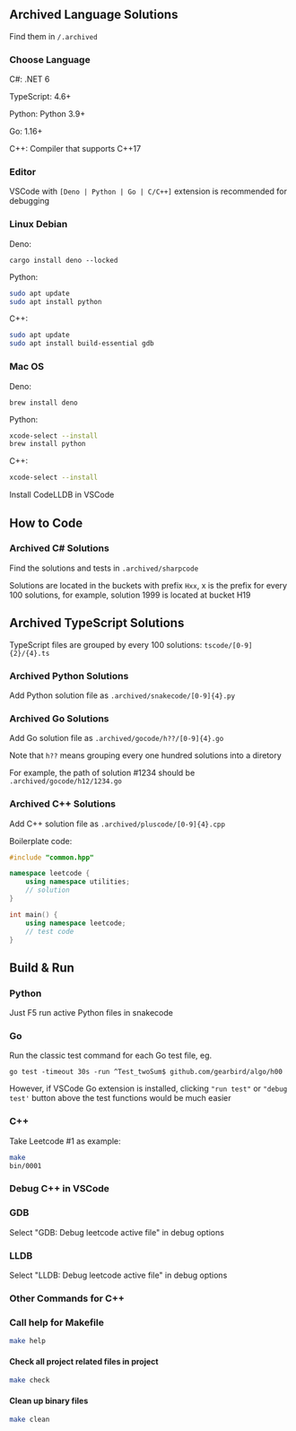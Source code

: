 ## Archived Language Solutions

Find them in ```/.archived```

### Choose Language
C#: .NET 6

TypeScript: 4.6+

Python: Python 3.9+

Go: 1.16+

C++: Compiler that supports C++17

### Editor
VSCode with ```[Deno | Python | Go | C/C++]``` extension is recommended for debugging

### Linux Debian
Deno:

```
cargo install deno --locked
```

Python:

```bash
sudo apt update
sudo apt install python
```

C++:

```bash
sudo apt update
sudo apt install build-essential gdb
```

### Mac OS
Deno:

```
brew install deno
```

Python:

```bash
xcode-select --install
brew install python
```

C++:

```bash
xcode-select --install
```
Install CodeLLDB in VSCode

## How to Code
### Archived C# Solutions
Find the solutions and tests in ```.archived/sharpcode```

Solutions are located in the buckets with prefix ```Hxx```, x is the prefix for every 100 solutions, for example, solution 1999 is located at bucket H19

## Archived TypeScript Solutions
TypeScript files are grouped by every 100 solutions: ```tscode/[0-9]{2}/{4}.ts```

### Archived Python Solutions
Add Python solution file as ```.archived/snakecode/[0-9]{4}.py```

### Archived Go Solutions
Add Go solution file as ```.archived/gocode/h??/[0-9]{4}.go```

Note that ```h??``` means grouping every one hundred solutions into a diretory

For example, the path of solution #1234 should be ```.archived/gocode/h12/1234.go```

### Archived C++ Solutions
Add C++ solution file as ```.archived/pluscode/[0-9]{4}.cpp```

Boilerplate code:
```cpp
#include "common.hpp"

namespace leetcode {
    using namespace utilities;
    // solution
}

int main() {
    using namespace leetcode;
    // test code
}
```

## Build & Run
### Python
Just F5 run active Python files in snakecode

### Go
Run the classic test command for each Go test file, eg.

```go test -timeout 30s -run ^Test_twoSum$ github.com/gearbird/algo/h00 ```

However, if VSCode Go extension is installed, clicking ```"run test"``` or ```"debug test'``` button above the test functions would be much easier

### C++
Take Leetcode #1 as example:
```bash
make
bin/0001
```

### Debug C++ in VSCode
### GDB
Select "GDB: Debug leetcode active file" in debug options

### LLDB
Select "LLDB: Debug leetcode active file" in debug options

### Other Commands for C++
### Call help for Makefile
```bash
make help
```

#### Check all project related files in project
```bash
make check
```

#### Clean up binary files
```bash
make clean
```
